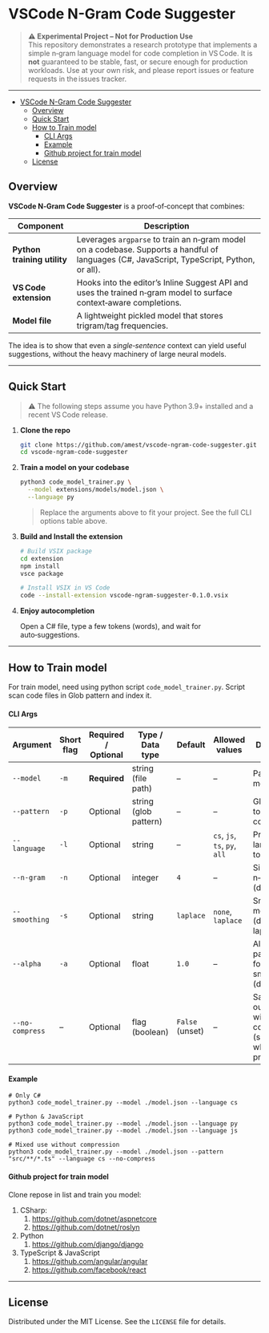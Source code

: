 # VSCode N-Gram Code Suggester
> **⚠️  Experimental Project – Not for Production Use**  
> This repository demonstrates a research prototype that implements a simple n‑gram language model for code completion in VS Code. It is **not** guaranteed to be stable, fast, or secure enough for production workloads. Use at your own risk, and please report issues or feature requests in the issues tracker.

---

- [VSCode N-Gram Code Suggester](#vscode-n-gram-code-suggester)
  - [Overview](#overview)
  - [Quick Start](#quick-start)
  - [How to Train model](#how-to-train-model)
      - [CLI Args](#cli-args)
      - [Example](#example)
      - [Github project for train model](#github-project-for-train-model)
  - [License](#license)

## Overview

**VSCode N‑Gram Code Suggester** is a proof‑of‑concept that combines:

| Component                   | Description                                                                                                                                |
| --------------------------- | ------------------------------------------------------------------------------------------------------------------------------------------ |
| **Python training utility** | Leverages `argparse` to train an n‑gram model on a codebase. Supports a handful of languages (C#, JavaScript, TypeScript, Python, or all). |
| **VS Code extension**       | Hooks into the editor’s Inline Suggest API and uses the trained n‑gram model to surface context‑aware completions.                         |
| **Model file**              | A lightweight pickled model that stores trigram/tag frequencies.                                                                           |

The idea is to show that even a *single‑sentence* context can yield useful suggestions, without the heavy machinery of large neural models.

---

## Quick Start

> ⚠️ The following steps assume you have Python 3.9+ installed and a recent VS Code release.

1. **Clone the repo**

   ```bash
   git clone https://github.com/amest/vscode-ngram-code-suggester.git
   cd vscode-ngram-code-suggester
   ```

2. **Train a model on your codebase**

   ```bash
   python3 code_model_trainer.py \
     --model extensions/models/model.json \
     --language py
   ```

   > Replace the arguments above to fit your project. See the full CLI options table above.

3. **Build and Install the extension**

   ```bash
   # Build VSIX package
   cd extension
   npm install
   vsce package

   # Install VSIX in VS Code
   code --install-extension vscode-ngram-suggester-0.1.0.vsix
   ```

4. **Enjoy autocompletion**

   Open a C# file, type a few tokens (words), and wait for auto‑suggestions.

---

## How to Train model

For train model, need using python script `code_model_trainer.py`. Script scan code files in Glob pattern and index it.

#### CLI Args


| Argument        | Short flag | Required / Optional | Type / Data type      | Default         | Allowed values                | Description                                                      |
| --------------- | ---------- | ------------------- | --------------------- | --------------- | ----------------------------- | ---------------------------------------------------------------- |
| `--model`       | `-m`       | **Required**        | string (file path)    | –               | –                             | Path to the model file                                           |
| `--pattern`     | `-p`       | Optional            | string (glob pattern) | –               | –                             | Glob pattern to match code files                                 |
| `--language`    | `-l`       | Optional            | string                | –               | `cs`, `js`, `ts`, `py`, `all` | Programming language(s) to train on                              |
| `--n-gram`      | `-n`       | Optional            | integer               | `4`             | –                             | Size of the n‑gram (default: 4)                                  |
| `--smoothing`   | `-s`       | Optional            | string                | `laplace`       | `none`, `laplace`             | Smoothing method (default: laplace)                              |
| `--alpha`       | `-a`       | Optional            | float                 | `1.0`           | –                             | Alpha parameter for Laplace smoothing (default: 1.0)             |
| `--no-compress` | –          | Optional            | flag (boolean)        | `False` (unset) | –                             | Save the output without compression (set to `True` when present) |


#### Example
```
# Only C#
python3 code_model_trainer.py --model ./model.json --language cs

# Python & JavaScript
python3 code_model_trainer.py --model ./model.json --language py
python3 code_model_trainer.py --model ./model.json --language js

# Mixed use without compression
python3 code_model_trainer.py --model ./model.json --pattern "src/**/*.ts" --language cs --no-compress
```
#### Github project for train model

Clone repose in list and train you model:
1. CSharp:
   1. https://github.com/dotnet/aspnetcore
   2. https://github.com/dotnet/roslyn
2. Python
   1. https://github.com/django/django
3. TypeScript & JavaScript
   1. https://github.com/angular/angular
   2. https://github.com/facebook/react

---

## License

Distributed under the MIT License. See the `LICENSE` file for details.
